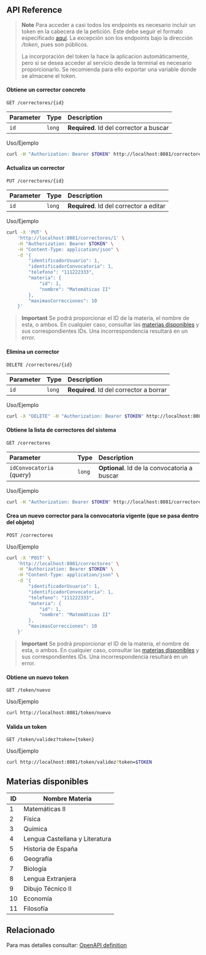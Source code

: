 ## API Reference

> **Note**
> Para acceder a casi todos los endpoints es necesario incluir un token en la cabecera de la petición. Este debe seguir el formato especificado [aquí](src/main/java/sii/ms_corrector/security/README.md#formato-ejemplo). La excepción son los endpoints bajo la dirección */token*, pues son públicos.
>
> La incorporación del token la hace la aplicacion automáticamente, pero si se desea acceder al servicio desde la terminal es necesario proporcionarlo. Se recomienda para ello exportar una variable donde se almacene el token.

#### Obtiene un corrector concreto

```http
GET /correctores/{id}
```

| Parameter | Type   | Description                             |
| :-------- | :----- | :-------------------------------------- |
| `id`      | `long` | **Required**. Id del corrector a buscar |

Uso/Ejemplo
```bash
curl -H "Authorization: Bearer $TOKEN" http://localhost:8081/correctores/1
```

#### Actualiza un corrector

```http
PUT /correctores/{id}
```

| Parameter | Type   | Description                             |
| :-------- | :----- | :-------------------------------------- |
| `id`      | `long` | **Required**. Id del corrector a editar |

Uso/Ejemplo
```bash
curl -X 'PUT' \
    'http://localhost:8081/correctores/1' \
    -H "Authorization: Bearer $TOKEN" \
    -H "Content-Type: application/json" \
    -d '{
        "identificadorUsuario": 1,
        "identificadorConvocatoria": 1,
        "telefono": "111222333",
        "materia": {
            "id": 1,
            "nombre": "Matemáticas II"
        },
        "maximasCorrecciones": 10
    }'
```

> **Important**
> Se podrá proporcionar el ID de la materia, el nombre de esta, o ambos. En cualquier caso, consultar las [materias disponibles](#materias-disponibles) y sus correspondientes IDs. Una incorrespondencia resultará en un error.

#### Elimina un corrector

```http
DELETE /correctores/{id}
```

| Parameter | Type   | Description                             |
| :-------- | :----- | :-------------------------------------- |
| `id`      | `long` | **Required**. Id del corrector a borrar |

Uso/Ejemplo
```bash
curl -X "DELETE" -H "Authorization: Bearer $TOKEN" http://localhost:8081/correctores/1
```

#### Obtiene la lista de correctores del sistema

```http
GET /correctores
```

| Parameter                  | Type   | Description                                  |
| :------------------------- | :----- | :------------------------------------------- |
| `idConvocatoria` (*query*) | `long` | **Optional**. Id de la convocatoria a buscar |

Uso/Ejemplo
```bash
curl -H "Authorization: Bearer $TOKEN" http://localhost:8081/correctores?idConvocatoria=1
```

#### Crea un nuevo corrector para la convocatoria vigente (que se pasa dentro del objeto)

```http
POST /correctores
```

Uso/Ejemplo
```bash
curl -X 'POST' \
    'http://localhost:8081/correctores' \
    -H "Authorization: Bearer $TOKEN" \
    -H "Content-Type: application/json" \
    -d '{
        "identificadorUsuario": 1,
        "identificadorConvocatoria": 1,
        "telefono": "111222333",
        "materia": {
            "id": 1,
            "nombre": "Matemáticas II"
        },
        "maximasCorrecciones": 10
    }'
```

> **Important**
> Se podrá proporcionar el ID de la materia, el nombre de esta, o ambos. En cualquier caso, consultar las [materias disponibles](#materias-disponibles) y sus correspondientes IDs. Una incorrespondencia resultará en un error.

#### Obtiene un nuevo token

```http
GET /token/nuevo
```

Uso/Ejemplo
```bash
curl http://localhost:8081/token/nuevo
```

#### Valida un token

```http
GET /token/validez?token={token}
```

Uso/Ejemplo
```bash
curl http://localhost:8081/token/validez?token=$TOKEN
```

## Materias disponibles

| ID | Nombre Materia                 |
| -- | ------------------------------ |
| 1  | Matemáticas II                 |
| 2  | Física                         |
| 3  | Química                        |
| 4  | Lengua Castellana y Literatura |
| 5  | Historia de España             |
| 6  | Geografía                      |
| 7  | Biología                       |
| 8  | Lengua Extranjera              |
| 9  | Dibujo Técnico II              |
| 10 | Economía                       |
| 11 | Filosofía                      |

## Relacionado
Para mas detalles consultar: [OpenAPI definition](https://jfrchicanog.github.io/html/correctores.html)
